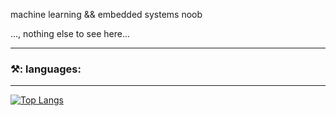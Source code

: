 machine learning && embedded systems noob


..., nothing else to see here...

---
### ⚒️: languages:

---
[![Top Langs](https://github-readme-stats.vercel.app/api/top-langs/?username=kinged0043&layout=compact&theme=vision-friendly-dark)](https://github.com/anuraghazra/github-readme-stats)
